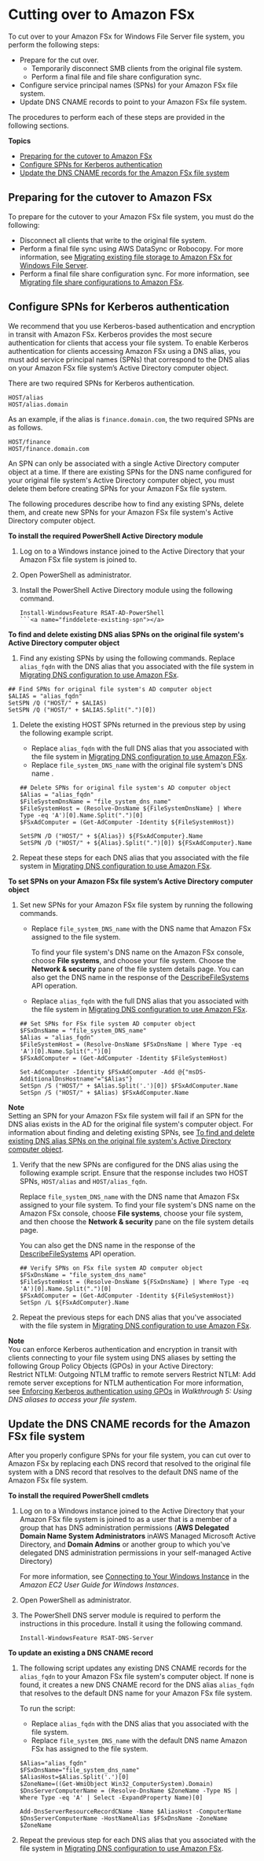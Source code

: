 # Cutting over to Amazon FSx<a name="cutover-to-fsx"></a>

To cut over to your Amazon FSx for Windows File Server file system, you perform the following steps:
+ Prepare for the cut over\.
  + Temporarily disconnect SMB clients from the original file system\.
  + Perform a final file and file share configuration sync\.
+ Configure service principal names \(SPNs\) for your Amazon FSx file system\.
+ Update DNS CNAME records to point to your Amazon FSx file system\.

The procedures to perform each of these steps are provided in the following sections\.

**Topics**
+ [Preparing for the cutover to Amazon FSx](#final-sync-and-disconnect)
+ [Configure SPNs for Kerberos authentication](#configure-spns)
+ [Update the DNS CNAME records for the Amazon FSx file system](#update-dns-cname)

## Preparing for the cutover to Amazon FSx<a name="final-sync-and-disconnect"></a>

To prepare for the cutover to your Amazon FSx file system, you must do the following:
+ Disconnect all clients that write to the original file system\.
+ Perform a final file sync using AWS DataSync or Robocopy\. For more information, see [Migrating existing file storage to Amazon FSx for Windows File Server](migrate-files-fsx.md)\. 
+ Perform a final file share configuration sync\. For more information, see [Migrating file share configurations to Amazon FSx](migrate-file-share-config-to-fsx.md)\.

## Configure SPNs for Kerberos authentication<a name="configure-spns"></a>

We recommend that you use Kerberos\-based authentication and encryption in transit with Amazon FSx\. Kerberos provides the most secure authentication for clients that access your file system\. To enable Kerberos authentication for clients accessing Amazon FSx using a DNS alias, you must add service principal names \(SPNs\) that correspond to the DNS alias on your Amazon FSx file system’s Active Directory computer object\. 

There are two required SPNs for Kerberos authentication\.

```
HOST/alias
HOST/alias.domain
```

As an example, if the alias is `finance.domain.com`, the two required SPNs are as follows\.

```
HOST/finance
HOST/finance.domain.com
```

An SPN can only be associated with a single Active Directory computer object at a time\. If there are existing SPNs for the DNS name configured for your original file system's Active Directory computer object, you must delete them before creating SPNs for your Amazon FSx file system\.

The following procedures describe how to find any existing SPNs, delete them, and create new SPNs for your Amazon FSx file system's Active Directory computer object\.

**To install the required PowerShell Active Directory module**

1. Log on to a Windows instance joined to the Active Directory that your Amazon FSx file system is joined to\.

1. Open PowerShell as administrator\.

1. Install the PowerShell Active Directory module using the following command\.

   ```
   Install-WindowsFeature RSAT-AD-PowerShell
   ```<a name="finddelete-existing-spn"></a>

**To find and delete existing DNS alias SPNs on the original file system's Active Directory computer object**

1.  Find any existing SPNs by using the following commands\. Replace `alias_fqdn` with the DNS alias that you associated with the file system in [Migrating DNS configuration to use Amazon FSx](migrate-dns-config.md)\.

   ```
   ## Find SPNs for original file system's AD computer object
   $ALIAS = "alias_fqdn"
   SetSPN /Q ("HOST/" + $ALIAS)
   SetSPN /Q ("HOST/" + $ALIAS.Split(".")[0])
   ```

1. Delete the existing HOST SPNs returned in the previous step by using the following example script\.
   + Replace `alias_fqdn` with the full DNS alias that you associated with the file system in [Migrating DNS configuration to use Amazon FSx](migrate-dns-config.md)\.
   + Replace `file_system_DNS_name` with the original file system's DNS name \.

   ```
   ## Delete SPNs for original file system's AD computer object
   $Alias = "alias_fqdn"
   $FileSystemDnsName = "file_system_dns_name"
   $FileSystemHost = (Resolve-DnsName ${FileSystemDnsName} | Where Type -eq 'A')[0].Name.Split(".")[0]
   $FSxAdComputer = (Get-AdComputer -Identity ${FileSystemHost})
   
   SetSPN /D ("HOST/" + ${Alias}) ${FSxAdComputer}.Name
   SetSPN /D ("HOST/" + ${Alias}.Split(".")[0]) ${FSxAdComputer}.Name
   ```

1. Repeat these steps for each DNS alias that you associated with the file system in [Migrating DNS configuration to use Amazon FSx](migrate-dns-config.md)\.

**To set SPNs on your Amazon FSx file system’s Active Directory computer object**

1. Set new SPNs for your Amazon FSx file system by running the following commands\.
   + Replace `file_system_DNS_name` with the DNS name that Amazon FSx assigned to the file system\. 

     To find your file system's DNS name on the Amazon FSx console, choose **File systems**, and choose your file system\. Choose the **Network & security** pane of the file system details page\. You can also get the DNS name in the response of the [DescribeFileSystems](https://docs.aws.amazon.com/fsx/latest/APIReference/API_DescribeFileSystems.html) API operation\.
   + Replace `alias_fqdn` with the full DNS alias that you associated with the file system in [Migrating DNS configuration to use Amazon FSx](migrate-dns-config.md)\.

   ```
   ## Set SPNs for FSx file system AD computer object
   $FSxDnsName = "file_system_DNS_name"
   $Alias = "alias_fqdn"
   $FileSystemHost = (Resolve-DnsName $FSxDnsName | Where Type -eq 'A')[0].Name.Split(".")[0]
   $FSxAdComputer = (Get-AdComputer -Identity $FileSystemHost)
   
   Set-AdComputer -Identity $FSxAdComputer -Add @{"msDS-AdditionalDnsHostname"="$Alias"}
   SetSpn /S ("HOST/" + $Alias.Split('.')[0]) $FSxAdComputer.Name
   SetSpn /S ("HOST/" + $Alias) $FSxAdComputer.Name
   ```
**Note**  
Setting an SPN for your Amazon FSx file system will fail if an SPN for the DNS alias exists in the AD for the original file system's computer object\. For information about finding and deleting existing SPNs, see [To find and delete existing DNS alias SPNs on the original file system's Active Directory computer object](#finddelete-existing-spn)\.

1. Verify that the new SPNs are configured for the DNS alias using the following example script\. Ensure that the response includes two HOST SPNs, `HOST/alias` and `HOST/alias_fqdn`\.

   Replace `file_system_DNS_name` with the DNS name that Amazon FSx assigned to your file system\. To find your file system's DNS name on the Amazon FSx console, choose **File systems**, choose your file system, and then choose the **Network & security** pane on the file system details page\. 

   You can also get the DNS name in the response of the [DescribeFileSystems](https://docs.aws.amazon.com/fsx/latest/APIReference/API_DescribeFileSystems.html) API operation\.

   ```
   ## Verify SPNs on FSx file system AD computer object
   $FSxDnsName = "file_system_dns_name"
   $FileSystemHost = (Resolve-DnsName ${FSxDnsName} | Where Type -eq 'A')[0].Name.Split(".")[0]
   $FSxAdComputer = (Get-AdComputer -Identity ${FileSystemHost})
   SetSpn /L ${FSxAdComputer}.Name
   ```

1. Repeat the previous steps for each DNS alias that you've associated with the file system in [Migrating DNS configuration to use Amazon FSx](migrate-dns-config.md)\.

**Note**  
You can enforce Kerberos authentication and encryption in transit with clients connecting to your file system using DNS aliases by setting the following Group Policy Objects \(GPOs\) in your Active Directory:  
Restrict NTLM: Outgoing NTLM traffic to remote servers
Restrict NTLM: Add remote server exceptions for NTLM authentication
For more information, see [Enforcing Kerberos authentication using GPOs](walkthrough05-file-system-custom-CNAME.md#enforce-kerberos) in *Walkthrough 5: Using DNS aliases to access your file system*\.

## Update the DNS CNAME records for the Amazon FSx file system<a name="update-dns-cname"></a>

After you properly configure SPNs for your file system, you can cut over to Amazon FSx by replacing each DNS record that resolved to the original file system with a DNS record that resolves to the default DNS name of the Amazon FSx file system\.

**To install the required PowerShell cmdlets**

1. Log on to a Windows instance joined to the Active Directory that your Amazon FSx file system is joined to as a user that is a member of a group that has DNS administration permissions \(**AWS Delegated Domain Name System Administrators** inAWS Managed Microsoft Active Directory, and **Domain Admins** or another group to which you've delegated DNS administration permissions in your self\-managed Active Directory\) 

   For more information, see [Connecting to Your Windows Instance](https://docs.aws.amazon.com/AWSEC2/latest/WindowsGuide/connecting_to_windows_instance.html) in the *Amazon EC2 User Guide for Windows Instances*\.

1. Open PowerShell as administrator\.

1. The PowerShell DNS server module is required to perform the instructions in this procedure\. Install it using the following command\.

   ```
   Install-WindowsFeature RSAT-DNS-Server
   ```

**To update an existing a DNS CNAME record**

1. The following script updates any existing DNS CNAME records for the `alias_fqdn` to your Amazon FSx file system's computer object\. If none is found, it creates a new DNS CNAME record for the DNS alias `alias_fqdn` that resolves to the default DNS name for your Amazon FSx file system\. 

   To run the script:
   + Replace `alias_fqdn` with the DNS alias that you associated with the file system\.
   + Replace `file_system_DNS_name` with the default DNS name Amazon FSx has assigned to the file system\.

   ```
   $Alias="alias_fqdn"
   $FSxDnsName="file_system_dns_name"
   $AliasHost=$Alias.Split('.')[0]
   $ZoneName=((Get-WmiObject Win32_ComputerSystem).Domain)
   $DnsServerComputerName = (Resolve-DnsName $ZoneName -Type NS | Where Type -eq 'A' | Select -ExpandProperty Name)[0]
   
   Add-DnsServerResourceRecordCName -Name $AliasHost -ComputerName $DnsServerComputerName -HostNameAlias $FSxDnsName -ZoneName $ZoneName
   ```

1. Repeat the previous step for each DNS alias that you associated with the file system in [Migrating DNS configuration to use Amazon FSx](migrate-dns-config.md)\.

